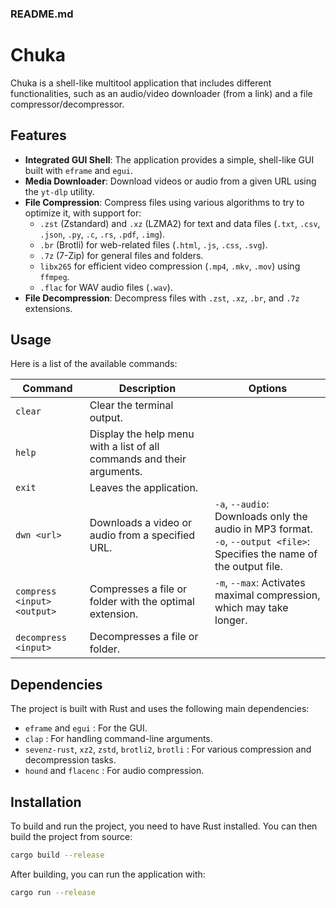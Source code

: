 ### README.md

# Chuka

Chuka is a shell-like multitool application that includes different functionalities, such as an audio/video downloader (from a link) and a file compressor/decompressor.

## Features

* **Integrated GUI Shell**: The application provides a simple, shell-like GUI built with `eframe` and `egui`.
* **Media Downloader**: Download videos or audio from a given URL using the `yt-dlp` utility.
* **File Compression**: Compress files using various algorithms to try to optimize it, with support for:
    * `.zst` (Zstandard) and `.xz` (LZMA2) for text and data files (`.txt`, `.csv`, `.json`, `.py`, `.c`, `.rs`, `.pdf`, `.img`).
    * `.br` (Brotli) for web-related files (`.html`, `.js`, `.css`, `.svg`).
    * `.7z` (7-Zip) for general files and folders.
    * `libx265` for efficient video compression (`.mp4`, `.mkv`, `.mov`) using `ffmpeg`.
    * `.flac` for WAV audio files (`.wav`).
* **File Decompression**: Decompress files with `.zst`, `.xz`, `.br`, and `.7z` extensions.

## Usage

Here is a list of the available commands:

| Command | Description | Options |
|---------|-------------|---------|
| `clear` | Clear the terminal output. | |
| `help` | Display the help menu with a list of all commands and their arguments. | |
| `exit` | Leaves the application. | |
| `dwn <url>` | Downloads a video or audio from a specified URL. | `-a`, `--audio`: Downloads only the audio in MP3 format.<br>`-o`, `--output <file>`: Specifies the name of the output file. |
| `compress <input> <output>` | Compresses a file or folder with the optimal extension. | `-m`, `--max`: Activates maximal compression, which may take longer. |
| `decompress <input>` | Decompresses a file or folder. | |

## Dependencies

The project is built with Rust and uses the following main dependencies:

* `eframe` and `egui` : For the GUI.
* `clap` : For handling command-line arguments.
* `sevenz-rust`, `xz2`, `zstd`, `brotli2`, `brotli` : For various compression and decompression tasks.
* `hound` and `flacenc` : For audio compression.

## Installation

To build and run the project, you need to have Rust installed. You can then build the project from source:

```bash
cargo build --release
```

After building, you can run the application with:

```bash
cargo run --release
```
